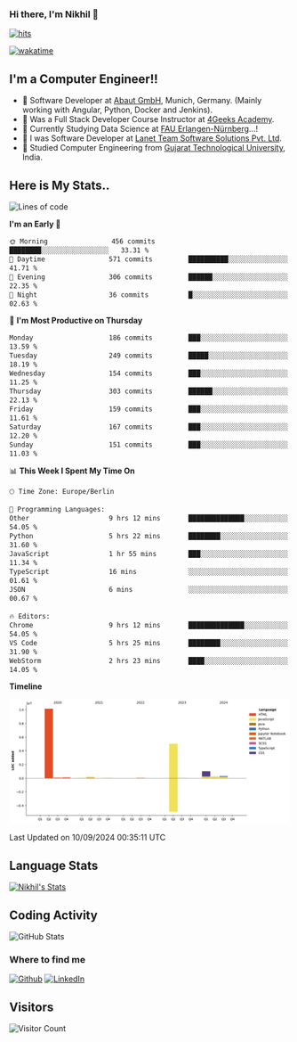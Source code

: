 ### Hi there, I'm Nikhil 👋

[![hits](https://hits.sh/github.com/silentsoft/hits.svg?color=2311cc)](https://hits.sh/github.com/silentsoft/hits/)

[![wakatime](https://wakatime.com/badge/user/369b6a3a-7953-4ff9-b7c7-be53d0a7ccc6.svg)](https://wakatime.com/@369b6a3a-7953-4ff9-b7c7-be53d0a7ccc6)

## I'm a  Computer Engineer!!

- 🌱 Software Developer at [Abaut GmbH](https://www.abaut.de/), Munich, Germany. (Mainly working with Angular, Python, Docker and Jenkins).
- 🌱 Was a Full Stack Developer Course Instructor at [4Geeks Academy](https://4geeks.com/).
- 🌱 Currently Studying Data Science at [FAU Erlangen-Nürnberg](https://www.fau.de/)...!
- 🌱 I was Software Developer at [Lanet Team Software Solutions Pvt. Ltd](https://lanetteam.com/).
- 🌱 Studied Computer Engineering from [Gujarat Technological University](https://www.gtu.ac.in/), India.

<h2>Here is My Stats..</h2>

<!--START_SECTION:waka-->
![Lines of code](https://img.shields.io/badge/From%20Hello%20World%20I%27ve%20Written-17.1%20million%20lines%20of%20code-blue)

**I'm an Early 🐤** 

```text
🌞 Morning                456 commits         ████████░░░░░░░░░░░░░░░░░   33.31 % 
🌆 Daytime                571 commits         ██████████░░░░░░░░░░░░░░░   41.71 % 
🌃 Evening                306 commits         ██████░░░░░░░░░░░░░░░░░░░   22.35 % 
🌙 Night                  36 commits          █░░░░░░░░░░░░░░░░░░░░░░░░   02.63 % 
```
📅 **I'm Most Productive on Thursday** 

```text
Monday                   186 commits         ███░░░░░░░░░░░░░░░░░░░░░░   13.59 % 
Tuesday                  249 commits         █████░░░░░░░░░░░░░░░░░░░░   18.19 % 
Wednesday                154 commits         ███░░░░░░░░░░░░░░░░░░░░░░   11.25 % 
Thursday                 303 commits         ██████░░░░░░░░░░░░░░░░░░░   22.13 % 
Friday                   159 commits         ███░░░░░░░░░░░░░░░░░░░░░░   11.61 % 
Saturday                 167 commits         ███░░░░░░░░░░░░░░░░░░░░░░   12.20 % 
Sunday                   151 commits         ███░░░░░░░░░░░░░░░░░░░░░░   11.03 % 
```


📊 **This Week I Spent My Time On** 

```text
🕑︎ Time Zone: Europe/Berlin

💬 Programming Languages: 
Other                    9 hrs 12 mins       ██████████████░░░░░░░░░░░   54.05 % 
Python                   5 hrs 22 mins       ████████░░░░░░░░░░░░░░░░░   31.60 % 
JavaScript               1 hr 55 mins        ███░░░░░░░░░░░░░░░░░░░░░░   11.34 % 
TypeScript               16 mins             ░░░░░░░░░░░░░░░░░░░░░░░░░   01.61 % 
JSON                     6 mins              ░░░░░░░░░░░░░░░░░░░░░░░░░   00.67 % 

🔥 Editors: 
Chrome                   9 hrs 12 mins       ██████████████░░░░░░░░░░░   54.05 % 
VS Code                  5 hrs 25 mins       ████████░░░░░░░░░░░░░░░░░   31.90 % 
WebStorm                 2 hrs 23 mins       ████░░░░░░░░░░░░░░░░░░░░░   14.05 % 
```

**Timeline**

![Lines of Code chart](https://raw.githubusercontent.com/nikhilmaguwala/nikhilmaguwala/main/assets/bar_graph.png)


 Last Updated on 10/09/2024 00:35:11 UTC
<!--END_SECTION:waka-->

<h2>Language Stats</h2>

[![Nikhil's Stats](https://github-readme-stats.vercel.app/api/wakatime?username=nikhilmaguwala&layout=compact&title=Stats)](https://github.com/nikhilmaguwala)


<h2>Coding Activity</h2>

<p><img src="https://wakatime.com/share/@nikhilmaguwala/7dd532b8-3e5e-4c26-8c46-68cc27712a92.svg" alt="GitHub Stats"></p>

<h3>Where to find me</h3>
<p>
    <a href="https://github.com/nikhilmaguwala" target="_blank"><img alt="Github" src="https://img.shields.io/badge/GitHub-%2312100E.svg?&style=for-the-badge&logo=Github&logoColor=white" /></a>
    <a href="https://www.linkedin.com/in/nikhil-maguwala" target="_blank"><img alt="LinkedIn" src="https://img.shields.io/badge/linkedin-%230077B5.svg?&style=for-the-badge&logo=linkedin&logoColor=white" /></a> 
</p>


<h2>Visitors</h2>

![Visitor Count](https://profile-counter.glitch.me/nikhilmaguwala/count.svg)

[website]: https://nikhilmaguwala.github.io/
[instagram]: https://www.instagram.com/nikhil_maguwala/
[linkedin]: https://www.linkedin.com/in/nikhil-maguwala/

